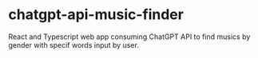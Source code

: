 # chatgpt-api-music-finder
React and Typescript web app consuming ChatGPT API to find musics by gender with specif words input by user.
